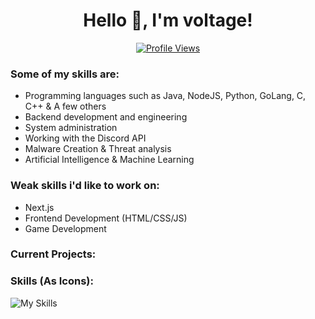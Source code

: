 <div align="center">
<h1>Hello 👋, I'm voltage!</h1>
</div>

<a href="https://github.com/Gowixx">
  <p align="center">
    <img src="https://komarev.com/ghpvc/?username=voltage-developer" alt="Profile Views">
  </p>
</a>

### Some of my skills are:
- Programming languages such as Java, NodeJS, Python, GoLang, C, C++ & A few others
- Backend development and engineering
- System administration
- Working with the Discord API
- Malware Creation & Threat analysis
- Artificial Intelligence & Machine Learning


### Weak skills i'd like to work on:
- Next.js
- Frontend Development (HTML/CSS/JS)
- Game Development

### Current Projects:



### Skills (As Icons):
![My Skills](https://skillicons.dev/icons?i=java,bash,cloudflare,tensorflow,discord,bots,go,express,gradle,lua,vim,mysql,py,sqlite,selenium,c,cpp,firebase,git&perline=7)
